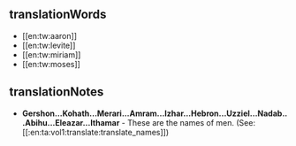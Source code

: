 ## translationWords

* [[en:tw:aaron]]
* [[en:tw:levite]]
* [[en:tw:miriam]]
* [[en:tw:moses]]

## translationNotes

* **Gershon...Kohath...Merari...Amram...Izhar...Hebron...Uzziel...Nadab...Abihu...Eleazar...Ithamar** - These are the names of men. (See: [[:en:ta:vol1:translate:translate_names]])
